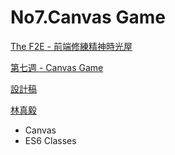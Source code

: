 # No7.Canvas Game

[The F2E - 前端修練精神時光屋](https://zh-tw.facebook.com/groups/173311386703334/)

[第七週 - Canvas Game](https://zh-tw.facebook.com/groups/173311386703334/permalink/205522040148935/)

[設計稿](https://hackmd.io/N5yEjm2vSx6D41qAbJGDmw)

[林真毅](https://zh-tw.facebook.com/groups/173311386703334/permalink/208053429895796/)

* Canvas
* ES6 Classes




